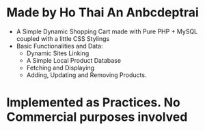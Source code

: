 # Made by Ho Thai An Anbcdeptrai

- A Simple Dynamic Shopping Cart made with Pure PHP + MySQL coupled with a little CSS Stylings
- Basic Functionalities and Data:
   - Dynamic Sites Linking
   - A Simple Local Product Database
   - Fetching and Displaying
   - Adding, Updating and Removing Products.

# Implemented as Practices. No Commercial purposes involved
